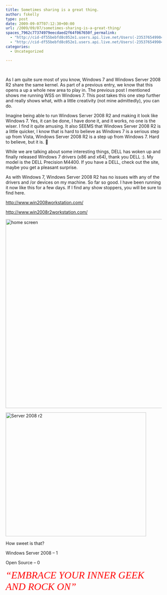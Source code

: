 ```yaml
---
title: Sometimes sharing is a great thing.
author: fskelly
type: post
date: 2009-09-07T07:12:30+00:00
url: /2009/09/07/sometimes-sharing-is-a-great-thing/
spaces_7962c77374979eecdaed2f64f067650f_permalink:
  - "http://cid-df55bebfd8c052e1.users.api.live.net/Users(-2353765499046702367)/Blogs('DF55BEBFD8C052E1!116')/Entries('DF55BEBFD8C052E1!2247')?authkey=22Fzl6To93U%24"
  - "http://cid-df55bebfd8c052e1.users.api.live.net/Users(-2353765499046702367)/Blogs('DF55BEBFD8C052E1!116')/Entries('DF55BEBFD8C052E1!2247')?authkey=22Fzl6To93U%24"
categories:
  - Uncategorized

---
```

<div id="msgcns!DF55BEBFD8C052E1!2247" class="bvMsg">
  <p>
     
  </p>
  
  <p>
    As I am quite sure most of you know, Windows 7 and Windows Server 2008 R2 share the same kernel. As part of a previous entry, we know that this opens a up a whole new area to play in. The previous post I mentioned shows me running WSS on Windows 7. This post takes this one step further and really shows what, with a little creativity (not mine admittedly), you can do.
  </p>
  
  <p>
    Imagine being able to run Windows Server 2008 R2 and making it look like Windows 7. Yes, it can be done, I have done it, and it works, no one is the wiser. I find it quite amusing. It also SEEMS that Windows Server 2008 R2 is a little quicker, I know that is hard to believe as Windows 7 is a serious step up from Vista, Windows Server 2008 R2 is a step up from Windows 7. Hard to believe, but it is. 🙂
  </p>
  
  <p>
    While we are talking about some interesting things, DELL has woken up and finally released Windows 7 drivers (x86 and x64), thank you DELL :). My model is the DELL Precision M4400. If you have a DELL, check out the site, maybe you get a pleasant surprise.
  </p>
  
  <p>
    As with Windows 7, Windows Server 2008 R2 has no issues with any of the drivers and /or devices on my machine. So far so good. I have been running it now like this for a few days. If I find any show stoppers, you will be sure to find here.
  </p>
  
  <p>
    <a title="http://www.win2008r2workstation.com/" href="http://www.win2008workstation.com/">http://www.win2008workstation.com/</a>
  </p>
  
  <p>
    <a title="http://www.win2008r2workstation.com/" href="http://www.win2008r2workstation.com/">http://www.win2008r2workstation.com/</a>
  </p>
  
  <p>
    <a href="https://fes0pw.blu.livefilestore.com/y1m-mi94C_5ixASfV4HEAkd-2yrkjH6eiwgZO4sG-jKw39onsMn2WiV3RZ9hP_ZPL6diUEn3p3-kuARNW12LI3XMUSgS6aRw5-MfytNO3rhXzgnyGvBRkz8ATtK_Js4ozQcgU--Sk2SGAqXrsLVZGQuHA/home screen[4].png" rel="WLPP"><img loading="lazy" style="border-bottom:0;border-left:0;display:inline;border-top:0;border-right:0;" title="home screen" border="0" alt="home screen" src="http://fskelly.files.wordpress.com/2009/09/homescreen_thumb5b25d.png?w=300" width="971" height="609" /></a>
  </p>
  
  <p>
    <a href="https://fes0pw.blu.livefilestore.com/y1mF4CGlTKRoEoq4iq6kzlgMrMEDLhPbY5vyQFVf2SbHNqxl8QR1ew4Me6uE118InFh7uDTljoKsr1KIOhNhjs0gSD-NzFqv4zWMirHJgkA7ZkyZE7xkF_sBIHy-0K5dUYwTmhAVdk0fo1y0w5M5Xubhg/Server 2008 r2[3].png" rel="WLPP"><img loading="lazy" style="border-bottom:0;border-left:0;display:inline;border-top:0;border-right:0;" title="Server 2008 r2" border="0" alt="Server 2008 r2" src="https://fes0pw.blu.livefilestore.com/y1mBRGz8iPu2wtEAa1bdLy335Z742gYv36QokXAwdnJGrv6Vu_ILQPNDVfyirXQ0wAm4BOM9a8Bf3NZ9X7VuyFvnZz7WRKhvRMgJ_1TaFxNenV4e9DTE07fR7lTx7r3E_CaXUO9ciNfPRHIihRJ_hIA4g/Server 2008 r2_thumb[1].png" width="453" height="399" /></a>
  </p>
  
  <p>
    How sweet is that?
  </p>
  
  <p>
    Windows Server 2008 – 1
  </p>
  
  <p>
    Open Source – 0
  </p>
  
  <p>
    <font color="#ff0000" size="6" face="Broadway"><em>“EMBRACE YOUR INNER GEEK AND ROCK ON”</em></font>
  </p></p>
</div>